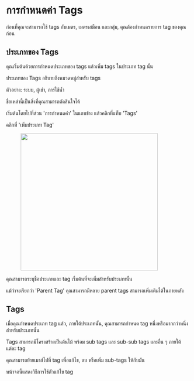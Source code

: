 # การกำหนดค่า Tags

ก่อนที่คุณจะสามารถใช้ tags กับเมตร, เมตรเสมือน และกลุ่ม, คุณต้องกำหนดรายการ tag ของคุณก่อน



## ประเภทของ Tags

คุณเริ่มต้นด้วยการกำหนดประเภทของ tags แล้วเพิ่ม tags ในประเภท tag นั้น

ประเภทของ Tags อธิบายถึงหมวดหมู่สำหรับ tags

ตัวอย่าง: ระบบ, ผู้เช่า, การใช้น้ำ

ชื่อเหล่านี้เป็นสิ่งที่คุณสามารถตัดสินใจได้

เริ่มต้นโดยไปที่ส่วน 'การกำหนดค่า' ในแถบข้าง แล้วคลิกที่แท็บ 'Tags'

คลิกที่ 'เพิ่มประเภท Tag'

<figure><img src="../../.gitbook/assets/image (9).png" alt="" width="375"><figcaption></figcaption></figure>

คุณสามารถระบุชื่อประเภทและ tag เริ่มต้นที่จะเพิ่มสำหรับประเภทนั้น

แม้ว่าจะเรียกว่า 'Parent Tag' คุณสามารถมีหลาย parent tags สามารถเพิ่มเติมได้ในภายหลัง



## Tags

เมื่อคุณกำหนดประเภท tag แล้ว, ภายใต้ประเภทนั้น, คุณสามารถกำหนด tag หนึ่งหรือมากกว่าหนึ่งสำหรับประเภทนั้น

Tags สามารถมีโครงสร้างเป็นต้นไม้ พร้อม sub tags และ sub-sub tags และอื่น ๆ ภายใต้แต่ละ tag

คุณสามารถย้ายเมาส์ไปที่ tag เพื่อแก้ไข, ลบ หรือเพิ่ม sub-tags ให้กับมัน

หน้าจอนี้แสดงวิธีการใช้ตัวแก้ไข tag

<figure><img src="../../.gitbook/assets/image (10).png" alt=""><figcaption></figcaption></figure>
